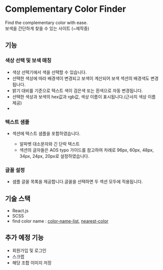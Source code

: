 # Complementary Color Finder

Find the complementary color with ease.\
보색을 간단하게 찾을 수 있는 사이트 (~제작중)

## 기능

### 색상 선택 및 보색 매칭

<ul>
  <li>색상 선택기에서 색을 선택할 수 있습니다.</li>
  <li>선택한 색상에 따라 배경색이 변경되고 보색이 계산되어 보색 섹션의 배경색도 변경됩나다.</li>
  <li>밝기 대비를 기준으로 텍스트 색이 검은색 또는 흰색으로 자동 변경됩니다.</li>
  <li>선택한 색상과 보색의 hex값과 rgb값, 색상 이름이 표시됩니다.(근사치 색상 이름 제공)</li>
  <li></li>
</ul>

### 텍스트 샘플

<ul>
  <li>섹션에 텍스트 샘플을 포함하였습니다.</li>
    <ul>
      <li>알파벳 대소문자와 긴 단락 텍스트</li>
      <li>섹션의 글자들은 AOS typo 가이드를 참고하여 차례로 96px, 60px, 48px, 34px, 24px, 20px로 설정하였습니다.</li>
    </ul>
</ul>

### 글꼴 설정

<ul>
  <li>샘플 글꼴 목록을 제공합니다.글꼴을 선택하면 두 섹션 모두에 적용됩니다.</li>
</ul>

## 기술 스택

<ul>
  <li>React.js</li>
  <li>SCSS</li>
  <li>find color name : 
    <a href="https://www.npmjs.com/package/color-name-list">color-name-list</a>,
    <a href="https://github.com/dtao/nearest-color">nearest-color</a>
  </li>
</ul>

## 추가 예정 기능

<ul>
  <li>회원가입 및 로그인</li>
  <li>스크랩</li>
  <li>해당 조합 이미지 저장</li>
</ul>